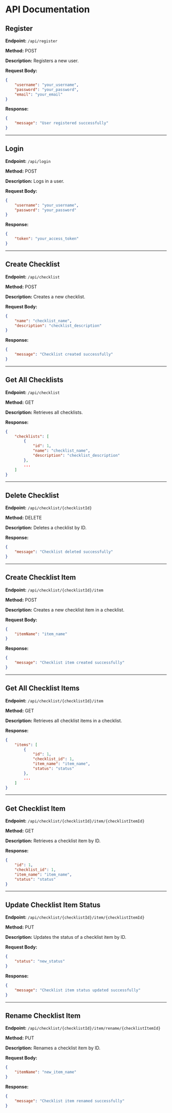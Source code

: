 # API Documentation

## Register

**Endpoint:** `/api/register`

**Method:** POST

**Description:** Registers a new user.

**Request Body:**
```json
{
    "username": "your_username",
    "password": "your_password",
    "email": "your_email"
}
```

**Response:**
```json
{
    "message": "User registered successfully"
}
```

---

## Login

**Endpoint:** `/api/login`

**Method:** POST

**Description:** Logs in a user.

**Request Body:**
```json
{
    "username": "your_username",
    "password": "your_password"
}
```

**Response:**
```json
{
    "token": "your_access_token"
}
```

---

## Create Checklist

**Endpoint:** `/api/checklist`

**Method:** POST

**Description:** Creates a new checklist.

**Request Body:**
```json
{
    "name": "checklist_name",
    "description": "checklist_description"
}
```

**Response:**
```json
{
    "message": "Checklist created successfully"
}
```

---

## Get All Checklists

**Endpoint:** `/api/checklist`

**Method:** GET

**Description:** Retrieves all checklists.

**Response:**
```json
{
    "checklists": [
        {
            "id": 1,
            "name": "checklist_name",
            "description": "checklist_description"
        },
        ...
    ]
}
```

---

## Delete Checklist

**Endpoint:** `/api/checklist/{checklistId}`

**Method:** DELETE

**Description:** Deletes a checklist by ID.

**Response:**
```json
{
    "message": "Checklist deleted successfully"
}
```

---

## Create Checklist Item

**Endpoint:** `/api/checklist/{checklistId}/item`

**Method:** POST

**Description:** Creates a new checklist item in a checklist.

**Request Body:**
```json
{
    "itemName": "item_name"
}
```

**Response:**
```json
{
    "message": "Checklist item created successfully"
}
```

---

## Get All Checklist Items

**Endpoint:** `/api/checklist/{checklistId}/item`

**Method:** GET

**Description:** Retrieves all checklist items in a checklist.

**Response:**
```json
{
    "items": [
        {
            "id": 1,
            "checklist_id": 1,
            "item_name": "item_name",
            "status": "status"
        },
        ...
    ]
}
```

---

## Get Checklist Item

**Endpoint:** `/api/checklist/{checklistId}/item/{checklistItemId}`

**Method:** GET

**Description:** Retrieves a checklist item by ID.

**Response:**
```json
{
    "id": 1,
    "checklist_id": 1,
    "item_name": "item_name",
    "status": "status"
}
```

---

## Update Checklist Item Status

**Endpoint:** `/api/checklist/{checklistId}/item/{checklistItemId}`

**Method:** PUT

**Description:** Updates the status of a checklist item by ID.

**Request Body:**
```json
{
    "status": "new_status"
}
```

**Response:**
```json
{
    "message": "Checklist item status updated successfully"
}
```

---

## Rename Checklist Item

**Endpoint:** `/api/checklist/{checklistId}/item/rename/{checklistItemId}`

**Method:** PUT

**Description:** Renames a checklist item by ID.

**Request Body:**
```json
{
    "itemName": "new_item_name"
}
```

**Response:**
```json
{
    "message": "Checklist item renamed successfully"
}
```
